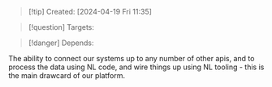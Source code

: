 
>[!tip] Created: [2024-04-19 Fri 11:35]

>[!question] Targets: 

>[!danger] Depends: 

The ability to connect our systems up to any number of other apis, and to process the data using NL code, and wire things up using NL tooling - this is the main drawcard of our platform.